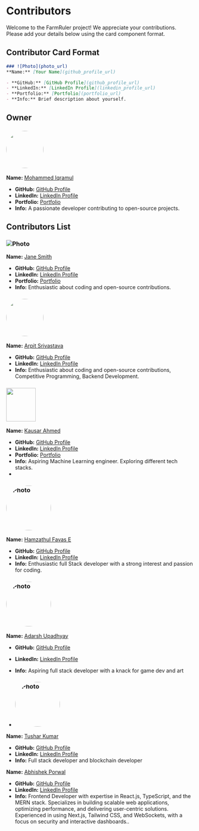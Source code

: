 # Contributors

Welcome to the FarmRuler project! We appreciate your contributions. Please add your details below using the card component format.

## Contributor Card Format

```markdown
### ![Photo](photo_url)
**Name:** [Your Name](github_profile_url)

- **GitHub:** [GitHub Profile](github_profile_url)
- **LinkedIn:** [LinkedIn Profile](linkedin_profile_url)
- **Portfolio:** [Portfolio](portfolio_url)
- **Info:** Brief description about yourself.
```

## Owner

### <img src="https://avatars.githubusercontent.com/u/153977920?v=4" width="100" height="100" style="border-radius: 50%;">
**Name:** [Mohammed Iqramul](https://github.com/johndoe)

- **GitHub:** [GitHub Profile](https://github.com/mohammed-iqramul)
- **LinkedIn:** [LinkedIn Profile](https://linkedin.com/in/mohammed-iqramul)
- **Portfolio:** [Portfolio](https://mohammed-iqramul.github.io)
- **Info:** A  passionate developer contributing to open-source projects.

## Contributors List

 

### ![Photo](https://example.com/photo.jpg)
**Name:** [Jane Smith](https://github.com/janesmith)

- **GitHub:** [GitHub Profile](https://github.com/janesmith)
- **LinkedIn:** [LinkedIn Profile](https://linkedin.com/in/janesmith)
- **Portfolio:** [Portfolio](https://janesmith.com)
- **Info:** Enthusiastic about coding and open-source contributions.

### <img src="https://avatars.githubusercontent.com/u/151747267?v=4" width="100" height="100" style="border-radius: 50%;">
**Name:** [Arpit Srivastava](https://www.github.com/arpit529srivastava)

- **GitHub:** [GitHub Profile](https://www.github.com/arpit529srivastava)
- **LinkedIn:** [LinkedIn Profile](https://www.linkedin.com/in/arpitsrivastava529/)
- **Info:** Enthusiastic about coding and open-source contributions, Competitive Programming, Backend Development.


### <img src="https://github.com/kausaraahmed/kausaraahmed/blob/main/assets/logo2.png" width="79" height="90">
**Name:** [Kausar Ahmed](https://github.com/kausaraahmed)

- **GitHub:** [GitHub Profile](https://github.com/kausaraahmed)
- **LinkedIn:** [LinkedIn Profile](https://www.linkedin.com/in/kausaraahmed/)
- **Portfolio:** [Portfolio](https://kausaraahmed.github.io/portfolio/)
- **Info:** Aspiring Machine Learning engineer. Exploring different tech stacks.
- 

### <img src="https://github.com/hamzathul.png" alt="Photo" width="120" height="120" style="border-radius: 50%;">
**Name:** [Hamzathul Favas E](https://www.github.com/hamzathul)

- **GitHub:** [GitHub Profile](https://www.github.com/hamzathul)
- **LinkedIn:** [LinkedIn Profile](https://www.linkedin.com/in/hamzathul)
- **Info:** Enthusiastic full Stack developer with a strong interest and passion for coding.

### <img src="https://github.com/hamzathul.png" alt="Photo" width="120" height="120" style="border-radius: 50%;">
**Name:** [Adarsh Upadhyay](https://github.com/Tony-ArtZ)

- **GitHub:** [GitHub Profile](https://github.com/Tony-ArtZ)
- **LinkedIn:** [LinkedIn Profile](https://www.linkedin.com/in/adarsh-upadhyay-8b8a55232/)
- **Info:** Aspiring full stack developer with a knack for game dev and art

- ### <img src="https://avatars.githubusercontent.com/u/108176375?s=400&u=d35d56d5423fef66f9e4f4083f3d87db76b272af&v=4" alt="Photo" width="120" height="120" style="border-radius: 50%;">
**Name:** [Tushar Kumar](https://github.com/kumartushar0605)

- **GitHub:** [GitHub Profile](https://github.com/kumartushar0605)
- **LinkedIn:** [LinkedIn Profile](https://www.linkedin.com/in/kumar--tushar/)
- **Info:** Full stack developer and blockchain developer

**Name:** [Abhishek Porwal](https://github.com/abhishek332)

- **GitHub:** [GitHub Profile](https://github.com/abhishek332)
- **LinkedIn:** [LinkedIn Profile](https://www.linkedin.com/in/abhishek-porwal-213726194/)
- **Info:** Frontend Developer with expertise in React.js, TypeScript, and the MERN stack. Specializes in building scalable web applications, optimizing performance, and delivering user-centric solutions. Experienced in using Next.js, Tailwind CSS, and WebSockets, with a focus on security and interactive dashboards..